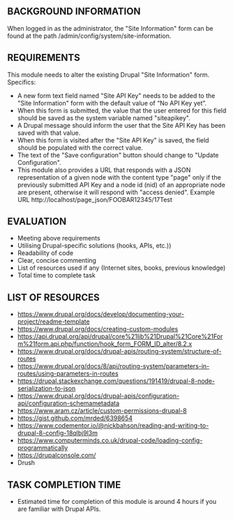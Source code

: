 BACKGROUND INFORMATION
----------------------

When logged in as the administrator, the "Site Information" form can be found at the
path /admin/config/system/site-information.


REQUIREMENTS
------------

This module needs to alter the existing Drupal "Site Information" form. Specifics:
* A new form text field named "Site API Key" needs to be added to the "Site
Information" form with the default value of “No API Key yet”.
* When this form is submitted, the value that the user entered for this field should
be saved as the system variable named "siteapikey".
* A Drupal message should inform the user that the Site API Key has been saved
with that value.
* When this form is visited after the "Site API Key" is saved, the field should be
populated with the correct value.
* The text of the "Save configuration" button should change to "Update
Configuration".
* This module also provides a URL that responds with a JSON representation of a
given node with the content type "page" only if the previously submitted API Key
and a node id (nid) of an appropriate node are present, otherwise it will respond
with "access denied".
Example URL
http://localhost/page_json/FOOBAR12345/17Test 


EVALUATION
----------

* Meeting above requirements
* Utilising Drupal-specific solutions (hooks, APIs, etc.))
* Readability of code
* Clear, concise commenting
* List of resources used if any (Internet sites, books, previous knowledge)
* Total time to complete task

LIST OF RESOURCES
-----------------

* https://www.drupal.org/docs/develop/documenting-your-project/readme-template
* https://www.drupal.org/docs/creating-custom-modules
* https://api.drupal.org/api/drupal/core%21lib%21Drupal%21Core%21Form%21form.api.php/function/hook_form_FORM_ID_alter/8.2.x
* https://www.drupal.org/docs/drupal-apis/routing-system/structure-of-routes
* https://www.drupal.org/docs/8/api/routing-system/parameters-in-routes/using-parameters-in-routes
* https://drupal.stackexchange.com/questions/191419/drupal-8-node-serialization-to-json 
* https://www.drupal.org/docs/drupal-apis/configuration-api/configuration-schemametadata
* https://www.aram.cz/article/custom-permissions-drupal-8
* https://gist.github.com/mrded/6398654
* https://www.codementor.io/@nickbahson/reading-and-writing-to-drupal-8-config-18qlbj9l3m
* https://www.computerminds.co.uk/drupal-code/loading-config-programmatically
* https://drupalconsole.com/
* Drush

TASK COMPLETION TIME
--------------------

* Estimated time for completion of this module is around 4 hours if you are familiar with Drupal APIs.